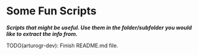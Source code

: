 # Some Fun Scripts

___Scripts that might be useful. Use them in the folder/subfolder you would like to extract the info from.___

TODO(arturogr-dev): Finish README.md file.
